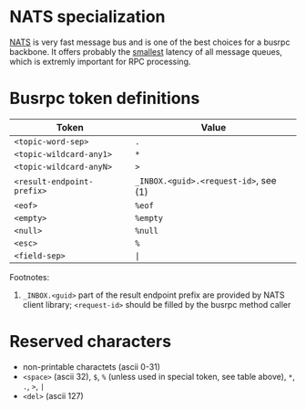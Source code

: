 
# NATS specialization

[NATS](#https://nats.io/) is very fast message bus and is one of the best choices for a busrpc backbone. It offers probably the [smallest](https://bravenewgeek.com/benchmarking-message-queue-latency/) latency of all message queues, which is extremly important for RPC processing.

# Busrpc token definitions

| Token                      | Value                                 |
| -------------------------- | ------------------------------------- |
| `<topic-word-sep>`         | `.`                                   |
| `<topic-wildcard-any1>`    | `*`                                   |
| `<topic-wildcard-anyN>`    | `>`                                   |
| `<result-endpoint-prefix>` | `_INBOX.<guid>.<request-id>`, see (1) | 
| `<eof>`                    | `%eof`                                |
| `<empty>`                  | `%empty`                              |
| `<null>`                   | `%null`                               |
| `<esc>`                    | `%`                                   |
| `<field-sep>`              | <code>&#124;</code>                   |

Footnotes:
1. `_INBOX.<guid>` part of the result endpoint prefix are provided by NATS client library; `<request-id>` should be filled by the busrpc method caller

# Reserved characters

* non-printable charactets (ascii 0-31)
* `<space>` (ascii 32), `$`, `%` (unless used in special token, see table above), `*`, `.`, `>`, `|`
* `<del>` (ascii 127)
